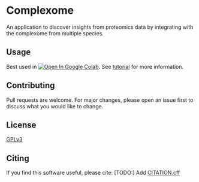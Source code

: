 # Complexome

An application to discover insights from proteomics data by integrating with the complexome from multiple species.


## Usage

Best used in <a href="https://colab.research.google.com/github/mguharoy/Complexome/blob/main/Complexome.ipynb" target="_parent"><img src="https://colab.research.google.com/assets/colab-badge.svg" alt="Open In Google Colab"/></a>. See [tutorial](tutorial.md) for more information.

## Contributing

Pull requests are welcome. For major changes, please open an issue first
to discuss what you would like to change.

## License

[GPLv3](https://spdx.org/licenses/GPL-3.0-or-later.html)


## Citing

If you find this software useful, please cite:
[TODO:] Add [CITATION.cff](https://docs.github.com/en/repositories/managing-your-repositorys-settings-and-features/customizing-your-repository/about-citation-files)
